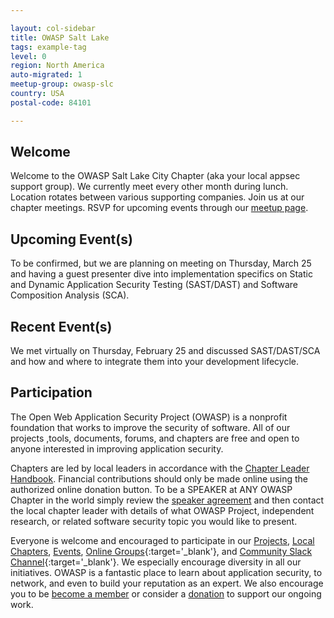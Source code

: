 ```yaml
---

layout: col-sidebar
title: OWASP Salt Lake
tags: example-tag
level: 0
region: North America
auto-migrated: 1
meetup-group: owasp-slc
country: USA
postal-code: 84101

---
```


## Welcome
Welcome to the OWASP Salt Lake City Chapter (aka your local appsec support group). We currently meet every other month during lunch. Location rotates between various supporting companies. Join us at our chapter meetings. RSVP for upcoming events through our [meetup page](https://meetup.com/owasp-slc/).

## Upcoming Event(s)
To be confirmed, but we are planning on meeting on Thursday, March 25 and having a guest presenter dive into implementation specifics on Static and Dynamic Application Security Testing (SAST/DAST) and Software Composition Analysis (SCA).

## Recent Event(s)
We met virtually on Thursday, February 25 and discussed SAST/DAST/SCA and how and where to integrate them into your development lifecycle.

## Participation
The Open Web Application Security Project (OWASP) is a nonprofit foundation that works to improve the security of software. All of our projects ,tools, documents, forums, and chapters are free and open to anyone interested in improving application security. 

Chapters are led by local leaders in accordance with the [Chapter Leader Handbook](/www-policy/rules-of-procedure/chapter-handbook). Financial contributions should only be made online using the authorized online donation button. To be a SPEAKER at ANY OWASP Chapter in the world simply review the [speaker agreement](/www-policy/speaker-agreement) and then contact the local chapter leader with details of what OWASP Project, independent research, or related software security topic you would like to present.

Everyone is welcome and encouraged to participate in our [Projects](/projects), [Local Chapters](/chapters), [Events](/events), [Online Groups](https://groups.google.com/a/owasp.com/){:target='_blank'}, and [Community Slack Channel](https://owasp.slack.com/){:target='_blank'}. We especially encourage diversity in all our initiatives. OWASP is a fantastic place to learn about application security, to network, and even to build your reputation as an expert. We also encourage you to be [become a member](/membership) or consider a [donation](/donate) to support our ongoing work.

